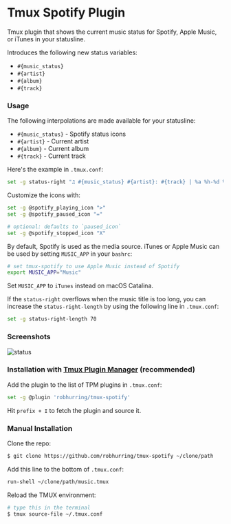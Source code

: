 # Tmux Spotify Plugin

Tmux plugin that shows the current music status for Spotify, Apple Music, or iTunes in your statusline.

Introduces the following new status variables:

* `#{music_status}`
* `#{artist}`
* `#{album}`
* `#{track}`

### Usage

The following interpolations are made available for your statusline:

* `#{music_status}` - Spotify status icons
* `#{artist}` - Current artist
* `#{album}`  - Current album
* `#{track}`  - Current track

Here's the example in `.tmux.conf`:

```bash
set -g status-right "♫ #{music_status} #{artist}: #{track} | %a %h-%d %H:%M "
```

Customize the icons with:

```bash
set -g @spotify_playing_icon ">"
set -g @spotify_paused_icon "="

# optional: defaults to `paused_icon`
set -g @spotify_stopped_icon "X"
```

By default, Spotify is used as the media source. iTunes or Apple Music can be used by setting `MUSIC_APP` in your `bashrc`:

```bash
# set tmux-spotify to use Apple Music instead of Spotify
export MUSIC_APP="Music"
```

Set `MUSIC_APP` to `iTunes` instead on macOS Catalina.

If the `status-right` overflows when the music title is too long, you can increase the `status-right-length` by using the following line in `.tmux.conf`:

```bash
set -g status-right-length 70
```

### Screenshots

![status](/screenshots/spotify-status.png)

### Installation with [Tmux Plugin Manager](https://github.com/tmux-plugins/tpm) (recommended)

Add the plugin to the list of TPM plugins in `.tmux.conf`:

```bash
set -g @plugin 'robhurring/tmux-spotify'
```

Hit `prefix + I` to fetch the plugin and source it.

### Manual Installation

Clone the repo:

```bash
$ git clone https://github.com/robhurring/tmux-spotify ~/clone/path
```

Add this line to the bottom of `.tmux.conf`:

```bash
run-shell ~/clone/path/music.tmux
```

Reload the TMUX environment:

```bash
# type this in the terminal
$ tmux source-file ~/.tmux.conf
```

